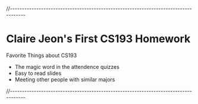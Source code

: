 //------------------------------------------------------------------------------------

# Claire Jeon's First CS193 Homework

Favorite Things about CS193
- The magic word in the attendence quizzes
- Easy to read slides
- Meeting other people with similar majors

//------------------------------------------------------------------------------------
